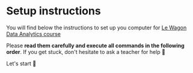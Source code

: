 # Setup instructions

You will find below the instructions to set up you computer for [Le Wagon Data Analytics course](https://www.lewagon.com/data-analytics-course/full-time)

Please **read them carefully and execute all commands in the following order**. If you get stuck, don't hesitate to ask a teacher for help :raising_hand:

Let's start :rocket:
